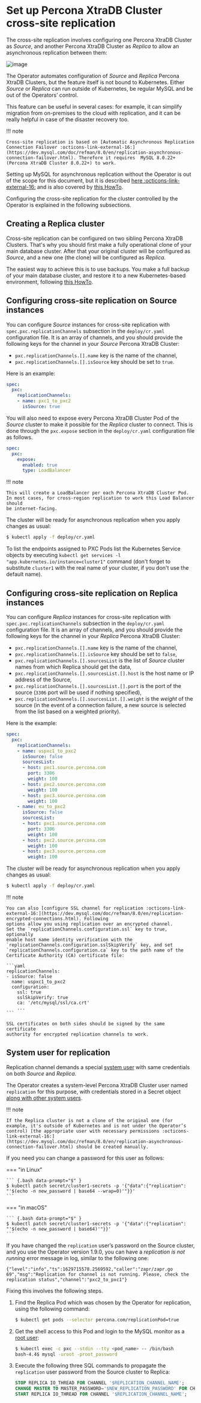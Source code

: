 # Set up Percona XtraDB Cluster cross-site replication

The cross-site replication involves configuring one Percona XtraDB Cluster as *Source*, and another Percona XtraDB Cluster as *Replica* to allow an asynchronous replication between them:

![image](assets/images/pxc-replication.svg)

The Operator automates configuration of *Source* and *Replica* Percona XtraDB Clusters, but the feature itself is not bound to Kubernetes. Either *Source* or *Replica* can run outside of Kubernetes, be regular MySQL and be out of the Operators’ control.

This feature can be useful in several cases: for example, it can simplify migration from on-premises to the cloud with replication, and it can be really helpful in case of the disaster recovery too.

!!! note

    Cross-site replication is based on [Automatic Asynchronous Replication Connection Failover :octicons-link-external-16:](https://dev.mysql.com/doc/refman/8.0/en/replication-asynchronous-connection-failover.html). Therefore it requires  MySQL 8.0.22+ (Percona XtraDB Cluster 8.0.22+) to work.

Setting up MySQL for asynchronous replication without the Operator is out of the scope for this document, but it is described [here :octicons-link-external-16:](https://www.percona.com/blog/2021/04/14/what-you-can-do-with-auto-failover-and-percona-distribution-for-mysql-8-0-x/) and is also covered by [this HowTo](backups-move-from-external-db.md).

Configuring the cross-site replication for the cluster controlled by the Operator is explained in the following subsections.

## Creating a Replica cluster

Cross-site replication can be configured on two sibling Percona XtraDB Clusters.
That's why you should first make a fully operational clone of your main database cluster. After that your original cluster will be configured as *Source*, and a new one (the clone) will be configured as *Replica*.

The easiest way to achieve this is to use backups. You make a full backup of your main database cluster, and restore it to a new Kubernetes-based environment, following [this HowTo](backups-restore-to-new-cluster.md).

## Configuring cross-site replication on Source instances

You can configure *Source* instances for cross-site replication with `spec.pxc.replicationChannels` subsection in the `deploy/cr.yaml` configuration file. It is an array of channels, and you should provide the following keys for the channel in your *Source* Percona XtraDB Cluster:

* `pxc.replicationChannels.[].name` key is the name of the channel,
* `pxc.replicationChannels.[].isSource` key should be set to `true`.

Here is an example:

```yaml
spec:
  pxc:
    replicationChannels:
    - name: pxc1_to_pxc2
      isSource: true
```

<a name="exposing-instances-of-percona-xtradb-cluster"></a> You will also
need to expose every Percona XtraDB Cluster Pod of the *Source* cluster to
make it possible for the *Replica* cluster to connect. This is done through the
`pxc.expose` section in the `deploy/cr.yaml` configuration file as follows.

```yaml
spec:
  pxc:
    expose:
      enabled: true
      type: LoadBalancer
```

!!! note

    This will create a LoadBalancer per each Percona XtraDB Cluster Pod.
    In most cases, for cross-region replication to work this Load Balancer should
    be internet-facing.

The cluster will be ready for asynchronous replication when you apply changes as usual:

``` {.bash data-prompt="$" }
$ kubectl apply -f deploy/cr.yaml
```

To list the endpoints assigned to PXC Pods list the Kubernetes Service objects by
executing `kubectl get services -l "app.kubernetes.io/instance=cluster1"` command
(don't forget to substitute `cluster1` with the real name of your cluster, if you
don't use the default name).

## Configuring cross-site replication on Replica instances

You can configure *Replica* instances for cross-site replication with `spec.pxc.replicationChannels` subsection in the `deploy/cr.yaml` configuration file. It is an array of channels, and you should provide the following keys for the channel in your *Replica* Percona XtraDB Cluster:

* `pxc.replicationChannels.[].name` key is the name of the channel,
* `pxc.replicationChannels.[].isSource` key should be set to `false`,
* `pxc.replicationChannels.[].sourcesList` is the list of *Source* cluster names from which Replica should get the data,
* `pxc.replicationChannels.[].sourcesList.[].host` is the host name or IP address of the Source,
* `pxc.replicationChannels.[].sourcesList.[].port` is the port of the source (`3306` port will be used if nothing specified),
* `pxc.replicationChannels.[].sourcesList.[].weight` is the *weight* of the source (in the event of a connection failure, a new source is selected from the list based on a weighted priority).

Here is the example:

```yaml
spec:
  pxc:
    replicationChannels:
    - name: uspxc1_to_pxc2
      isSource: false
      sourcesList:
      - host: pxc1.source.percona.com
        port: 3306
        weight: 100
      - host: pxc2.source.percona.com
        weight: 100
      - host: pxc3.source.percona.com
        weight: 100
    - name: eu_to_pxc2
      isSource: false
      sourcesList:
      - host: pxc1.source.percona.com
        port: 3306
        weight: 100
      - host: pxc2.source.percona.com
        weight: 100
      - host: pxc3.source.percona.com
        weight: 100
```

The cluster will be ready for asynchronous replication when you apply changes as usual:

``` {.bash data-prompt="$" }
$ kubectl apply -f deploy/cr.yaml
```
<a name="replication-ssl">

!!! note

    You can also [configure SSL channel for replication :octicons-link-external-16:](https://dev.mysql.com/doc/refman/8.0/en/replication-encrypted-connections.html). Following 
    options allow you using replication over an encrypted channel.
    Set the `replicationChannels.configuration.ssl` key to true, optionally
    enable host name identity verification with the
    `replicationChannels.configuration.sslSkipVerify` key, and set
    `replicationChannels.configuration.ca` key to the path name of the
    Certificate Authority (CA) certificate file:
    
    ```yaml
    replicationChannels:
    - isSource: false
      name: uspxc1_to_pxc2
      configuration:
        ssl: true
        sslSkipVerify: true
        ca: '/etc/mysql/ssl/ca.crt'
        ...
    ```
    
    SSL certificates on both sides should be signed by the same certificate
    authority for encrypted replication channels to work.

## System user for replication

Replication channel demands a special [system user](users.md#users-system-users) with same credentials on both *Source* and *Replica*.

The Operator creates a system-level Percona XtraDB Cluster user named `replication` for this purpose, with
credentials stored in a Secret object [along with other system users](users.md#users-system-users).

!!! note

    If the Replica cluster is not a clone of the original one (for example, it's outside of Kubernetes and is not under the Operator’s control) [the appropriate user with necessary permissions :octicons-link-external-16:](https://dev.mysql.com/doc/refman/8.0/en/replication-asynchronous-connection-failover.html) should be created manually.

If you need you can change a password for this user as follows:

=== "in Linux"

    ``` {.bash data-prompt="$" }
    $ kubectl patch secret/cluster1-secrets -p '{"data":{"replication": "'$(echo -n new_password | base64 --wrap=0)'"}}'
    ```

=== "in macOS"

    ``` {.bash data-prompt="$" }
    $ kubectl patch secret/cluster1-secrets -p '{"data":{"replication": "'$(echo -n new_password | base64)'"}}'
    ```

If you have changed the `replication` user’s password on the Source cluster, and you use the Operator version 1.9.0, you can have a *replication is not running* error message in log, similar to the following one:

``` {.text .no-copy}
{"level":"info","ts":1629715578.2569592,"caller":"zapr/zapr.go 69","msg":"Replication for channel is not running. Please, check the replication status","channel":"pxc2_to_pxc1"}
```

Fixing this involves the following steps.

1. Find the Replica Pod which was chosen by the Operator for replication, using the following command:

    ``` {.bash data-prompt="$" }
    $ kubectl get pods --selector percona.com/replicationPod=true
    ```

2. Get the shell access to this Pod and login to the MySQL monitor as a [root user](users.md#users-system-users):

    ``` {.bash data-prompt="$" }
    $ kubectl exec -c pxc --stdin --tty <pod_name> -- /bin/bash
    bash-4.4$ mysql -uroot -proot_password
    ```

3. Execute the following three SQL commands to propagate the `replication` user password from the Source cluster to Replica:

    ```sql
    STOP REPLICA IO_THREAD FOR CHANNEL '$REPLICATION_CHANNEL_NAME';
    CHANGE MASTER TO MASTER_PASSWORD='$NEW_REPLICATION_PASSWORD' FOR CHANNEL '$REPLICATION_CHANNEL_NAME';
    START REPLICA IO_THREAD FOR CHANNEL '$REPLICATION_CHANNEL_NAME';
    ```
